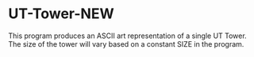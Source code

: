 # UT-Tower-NEW
This program produces an ASCII art representation of a single UT Tower. The size of the tower will vary based on a constant SIZE in the program.
